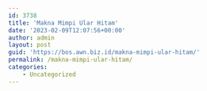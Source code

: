 ```yaml
---
id: 3738
title: 'Makna Mimpi Ular Hitam'
date: '2023-02-09T12:07:56+00:00'
author: admin
layout: post
guid: 'https://bos.awn.biz.id/makna-mimpi-ular-hitam/'
permalink: /makna-mimpi-ular-hitam/
categories:
    - Uncategorized
---
```


